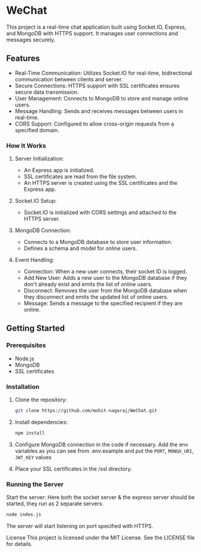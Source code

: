 # WeChat
This project is a real-time chat application built using Socket.IO, Express, and MongoDB with HTTPS support. It manages user connections and messages securely.

## Features
- Real-Time Communication: Utilizes Socket.IO for real-time, bidirectional communication between clients and server.
- Secure Connections: HTTPS support with SSL certificates ensures secure data transmission.
- User Management: Connects to MongoDB to store and manage online users.
- Message Handling: Sends and receives messages between users in real-time.
- CORS Support: Configured to allow cross-origin requests from a specified domain.


### How It Works
1. Server Initialization:
    - An Express app is initialized.
    - SSL certificates are read from the file system.
    - An HTTPS server is created using the SSL certificates and the Express app.

2. Socket.IO Setup:
    - Socket.IO is initialized with CORS settings and attached to the HTTPS server.

3. MongoDB Connection:
    - Connects to a MongoDB database to store user information.
    - Defines a schema and model for online users.

4. Event Handling:
    - Connection: When a new user connects, their socket ID is logged.
    - Add New User: Adds a new user to the MongoDB database if they don't already exist and emits the list of online users.
    - Disconnect: Removes the user from the MongoDB database when they disconnect and emits the updated list of online users.
    - Message: Sends a message to the specified recipient if they are online.

## Getting Started

### Prerequisites

- Node.js
- MongoDB
- SSL certificates

### Installation
1. Clone the repository:
    ```bash
    git clone https://github.com/mohit-nagaraj/WeChat.git
    ```

2. Install dependencies:
    ```bash
    npm install
    ```

3. Configure MongoDB connection in the code if necessary. Add the env variables as you can see from .env.example and put the `PORT`, `MONGO_URI`, `JWT_KEY` values

4. Place your SSL certificates in the /ssl directory.

### Running the Server
Start the server:
Here both the socket server & the express server should be started, they run as 2 separate servers.
```bash
node index.js
```

The server will start listening on port specified with HTTPS.

License
This project is licensed under the MIT License. See the LICENSE file for details.